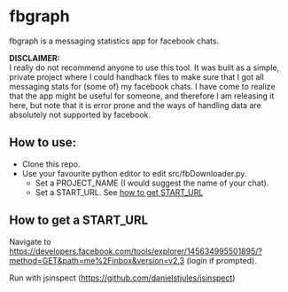 # fbgraph
fbgraph is a messaging statistics app for facebook chats.

**DISCLAIMER:**  
I really do not recommend anyone to use this tool. It was built as a simple, private project where I could handhack files to make sure that I got all messaging stats for (some of) my facebook chats. I have come to realize that the app might be useful for someone, and therefore I am releasing it here, but note that it is error prone and the ways of handling data are absolutely not supported by facebook.


## How to use:
* Clone this repo.  
* Use your favourite python editor to edit src/fbDownloader.py.
  * Set a PROJECT_NAME (I would suggest the name of your chat).
  * Set a START_URL. See [how to get START_URL](#how-to-get-start_url)
  
## How to get a START_URL  
Navigate to https://developers.facebook.com/tools/explorer/145634995501895/?method=GET&path=me%2Finbox&version=v2.3 (login if prompted).





Run with jsinspect (https://github.com/danielstjules/jsinspect)
